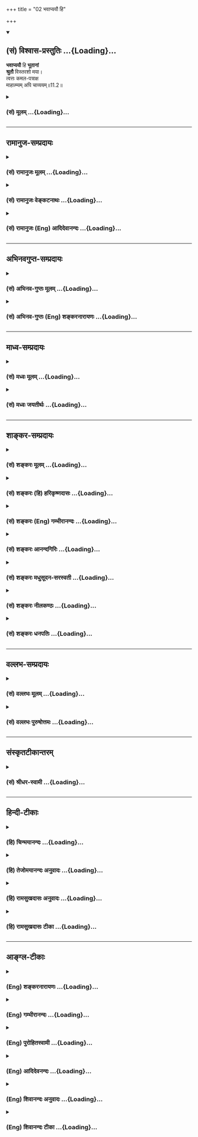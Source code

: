 +++
title = "02 भवाप्ययौ हि"

+++
<div class="js_include" newlevelforh1="2" title="(सं) विश्वास-प्रस्तुतिः" unfilled url="/mahAbhAratam/vyAsaH/shlokashaH/06-bhIShma-parva/03-bhagavad-gItA-parva/saMskRtam/vishvAsa-prastutiH/11_vishva-rUpa-darshana/02_bhavApyayau_hi.md">
<details open><summary><h2>(सं) विश्वास-प्रस्तुतिः ...{Loading}...</h2></summary>

**भवाप्ययौ** हि **भूतानां**  
**श्रुतौ** विस्तरशो मया।  
त्वत्तः कमल-पत्राक्ष  
माहात्म्यम् अपि चाव्ययम्॥11.2॥
</details>
</div>
<div class="js_include collapsed" newlevelforh1="3" title="(सं) मूलम्" unfilled url="/mahAbhAratam/vyAsaH/shlokashaH/06-bhIShma-parva/03-bhagavad-gItA-parva/saMskRtam/mUlam/11_vishva-rUpa-darshana/02_bhavApyayau_hi.md">
<details><summary><h3>(सं) मूलम् ...{Loading}...</h3></summary>

भवाप्ययौ हि भूतानां श्रुतौ विस्तरशो मया।  
त्वत्तः कमलपत्राक्ष माहात्म्यमपि चाव्ययम्।।11.2।।
</details>
</div>


_________________
## रामानुज-सम्प्रदायः
<div class="js_include collapsed" newlevelforh1="3" title="(सं) रामानुजः मूलम्" unfilled url="/mahAbhAratam/vyAsaH/shlokashaH/06-bhIShma-parva/03-bhagavad-gItA-parva/saMskRtam/rAmAnujaH/mUlam/11_vishva-rUpa-darshana/02_bhavApyayau_hi.md">
<details><summary><h3>(सं) रामानुजः मूलम् ...{Loading}...</h3></summary>

।।11.2।। तथा सप्तमप्रभृति दशमपर्यन्तं त्वद्व्यतिरिक्तानां सर्वेषां
**भूतानां** त्वत्तः परमात्मानो भवाप्ययौ उत्पत्तिप्रलयौ **विस्तरशः मया
श्रुतौ।** हे **कमलपत्राक्ष** तव **अव्ययं** नित्यं
सर्वचेतनाचेतनवस्तुशेषित्वं ज्ञानबलादिकल्याणगुणगणैः तव एव परतरत्वं
सर्वाधारत्वं चिन्तितनिमिषितादिसर्वप्रवृत्तिषु तव एव प्रवर्तयितृत्वम्;
इत्यादि अपरिमितं **माहात्म्यं** च श्रुतम् **हि** शब्दो
वक्ष्यमाणदिदृक्षाद्योतनार्थः।

</details>
</div>
<div class="js_include collapsed" newlevelforh1="3" title="(सं) रामानुजः वेङ्कटनाथः" unfilled url="/mahAbhAratam/vyAsaH/shlokashaH/06-bhIShma-parva/03-bhagavad-gItA-parva/saMskRtam/rAmAnujaH/venkaTanAthaH/11_vishva-rUpa-darshana/02_bhavApyayau_hi.md">
<details><summary><h3>(सं) रामानुजः वेङ्कटनाथः ...{Loading}...</h3></summary>

  
  
।।11.2।। भवाप्ययौ हि इत्यादेः प्रकृतहेत्वर्थत्वव्युदासेन
पृथगर्थत्वव्यञ्जनायाह -- तथाचेति। सप्तमप्रभृति दशमपर्यन्तं इति। भाष्यकारः
स्वानुसंहिताध्यायोक्त्या तत्रत्यवचनमुपलक्षयति। बहुवचनासङ्कोचसूचितम्अहं
कृत्स्नस्य \[7।6\] इत्यादिनोक्तमाह -- त्वद्व्यतिरिक्तानामिति।
निवृत्तमानुषत्वभ्रमस्यार्जुनस्य वचनत्वात्त्वत्तः इत्यनेन
भवाप्ययौपयिकरूपत्वं विवक्षितमित्यभिप्रायेणपरमात्मन इत्युक्तम्।
अप्ययशब्दस्य पञ्चम्यनन्वयाद्भवाप्ययशब्देन संसारमोक्षादिप्रतीतिः स्यादिति
तद्व्युदासायोक्तं -- उत्पत्तिप्रलयाविति। निमित्तोपादानसाधारणहेतुमात्रे
पञ्चमीत्यप्ययान्वयः। त्वत्तः श्रुतौ इत्यन्वयस्तु मन्दप्रयोजन इति भावः।
विस्तरशः विस्तरेणेत्यर्थः। कमलपत्राक्ष
इत्यनेनान्तरादित्यविद्यादिप्रतिपादितपुण्डरीकाक्षत्वविशिष्टाप्राकृतविग्रहवत्त्वमस्मिन्नवतारेऽपि
स्पष्टमुपलभ्यत इति सूचितम्। पुण्डरीकाक्षस्यैव हि
सर्वलोककामेशत्वादिकमव्ययं माहात्म्यं तत्र श्रूयते। माहात्म्यमित्यत्रतव
इति विपरिणतानुषङ्गः। अव्ययशब्देन कालतो विषयतः सङ्ख्यातः
प्रकर्षतश्चानवधिकत्वं
प्राक्सिद्धमिहाभिप्रेतमित्यभिप्रायेणोक्तंनित्यमित्यादि
अपरिमितमित्यन्तम्। भूमिरापः \[7।4\]मत्तः परतरं नान्यत् \[7।7\]मयि सर्वं
\[7।7\]बुद्धिर्ज्ञानम् \[10।4\] इत्यादिभिरिदं शेषित्वादिकं
प्राक्प्रपञ्चितम्। हिशब्दो वक्ष्यमाणदिदृक्षाद्योतनार्थ इति।
हेतुत्वप्रसिद्ध्याद्यानुगुण्याभावात्प्रकृतानुगुणोऽयमर्थ इति भावः।  
  

</details>
</div>
<div class="js_include collapsed" newlevelforh1="3" title="(सं) रामानुजः (Eng) आदिदेवानन्दः" unfilled url="/mahAbhAratam/vyAsaH/shlokashaH/06-bhIShma-parva/03-bhagavad-gItA-parva/saMskRtam/rAmAnujaH/english/AdidevAnandaH/11_vishva-rUpa-darshana/02_bhavApyayau_hi.md">
<details><summary><h3>(सं) रामानुजः (Eng) आदिदेवानन्दः ...{Loading}...</h3></summary>

11.2 Likewise, beginning from the seventh, and ending with the tenth discourse, the origination and dissolution of all beings other than You,
as issuing from You, the Supreme Self, have been heard at length by me.
Your unlimited greatness, immutable and eternal, Your principalship
(Sesitva) over all sentient and non-sentient things, Your supreme greatness consisting of the host of auspicious attributes like knowledge, strength etc., Your being the supporter of all things and actuator of all activities like thinking, blinking etc., have also been heard. Here the term, 'hi' (verily) expresses the desire to have the vision which is going to be revealed.

</details>
</div>


_________________
## अभिनवगुप्त-सम्प्रदायः
<div class="js_include collapsed" newlevelforh1="3" title="(सं) अभिनव-गुप्तः मूलम्" unfilled url="/mahAbhAratam/vyAsaH/shlokashaH/06-bhIShma-parva/03-bhagavad-gItA-parva/saMskRtam/abhinava-guptaH/mUlam/11_vishva-rUpa-darshana/02_bhavApyayau_hi.md">
<details><summary><h3>(सं) अभिनव-गुप्तः मूलम् ...{Loading}...</h3></summary>

।।11.2।। No commentary.  
  

</details>
</div>
<div class="js_include collapsed" newlevelforh1="3" title="(सं) अभिनव-गुप्तः (Eng) शङ्करनारायणः" unfilled url="/mahAbhAratam/vyAsaH/shlokashaH/06-bhIShma-parva/03-bhagavad-gItA-parva/saMskRtam/abhinava-guptaH/english/shankaranArAyaNaH/11_vishva-rUpa-darshana/02_bhavApyayau_hi.md">
<details><summary><h3>(सं) अभिनव-गुप्तः (Eng) शङ्करनारायणः ...{Loading}...</h3></summary>

11.2 Sri Abhinavagupta did not comment upon this sloka.

</details>
</div>


_________________
## माध्व-सम्प्रदायः
<div class="js_include collapsed" newlevelforh1="3" title="(सं) मध्वः मूलम्" unfilled url="/mahAbhAratam/vyAsaH/shlokashaH/06-bhIShma-parva/03-bhagavad-gItA-parva/saMskRtam/madhvaH/mUlam/11_vishva-rUpa-darshana/02_bhavApyayau_hi.md">
<details><summary><h3>(सं) मध्वः मूलम् ...{Loading}...</h3></summary>

।।11.2।। Sri Madhvacharya did not comment on this sloka.,

</details>
</div>
<div class="js_include collapsed" newlevelforh1="3" title="(सं) मध्वः जयतीर्थः" unfilled url="/mahAbhAratam/vyAsaH/shlokashaH/06-bhIShma-parva/03-bhagavad-gItA-parva/saMskRtam/madhvaH/jayatIrthaH/11_vishva-rUpa-darshana/02_bhavApyayau_hi.md">
<details><summary><h3>(सं) मध्वः जयतीर्थः ...{Loading}...</h3></summary>

।।11.2।। Sri Jayatirtha did not comment on this sloka.  
  

</details>
</div>


_________________
## शाङ्कर-सम्प्रदायः
<div class="js_include collapsed" newlevelforh1="3" title="(सं) शङ्करः मूलम्" unfilled url="/mahAbhAratam/vyAsaH/shlokashaH/06-bhIShma-parva/03-bhagavad-gItA-parva/saMskRtam/shankaraH/mUlam/11_vishva-rUpa-darshana/02_bhavApyayau_hi.md">
<details><summary><h3>(सं) शङ्करः मूलम् ...{Loading}...</h3></summary>

।।11.2।। --,**भवः** उत्पत्तिः **अप्ययः** प्रलयः तौ भवाप्ययौ हि **भूतानां
श्रुतौ विस्तरशः मया;** न संक्षेपतः; **त्वत्तः** त्वत्सकाशात्;
**कमलपत्राक्ष** कमलस्य पत्रं कमलपत्रं तद्वत् अक्षिणी यस्य तव स त्वं
कमलपत्राक्षः हे कमलपत्राक्ष; महात्मनः भावः माहात्म्यमपि च **अव्ययम्**
अक्षयम् श्रुतम् इति अनुवर्तते।।

</details>
</div>
<div class="js_include collapsed" newlevelforh1="3" title="(सं) शङ्करः (हि) हरिकृष्णदासः" unfilled url="/mahAbhAratam/vyAsaH/shlokashaH/06-bhIShma-parva/03-bhagavad-gItA-parva/saMskRtam/shankaraH/hindI/harikRShNadAsaH/11_vishva-rUpa-darshana/02_bhavApyayau_hi.md">
<details><summary><h3>(सं) शङ्करः (हि) हरिकृष्णदासः ...{Loading}...</h3></summary>

।।11.2।। तथा --, मैंने आपसे प्राणियोंके भव -- उत्पत्ति और अप्यय -- प्रलय;
ये दोनों संक्षेपसे नहीं; विस्तारपूर्वक सुने हैं और हे कमलपत्राक्ष
अर्थात् कमलपत्रके सदृश नेत्रोंवाले कृष्ण आपका अविनाशी -- अक्षय माहात्म्य
भी मैं सुन चुका हूँ। श्रुतम् यह क्रियापद पूर्ववाक्यसे लिया गया है।

</details>
</div>
<div class="js_include collapsed" newlevelforh1="3" title="(सं) शङ्करः (Eng) गम्भीरानन्दः" unfilled url="/mahAbhAratam/vyAsaH/shlokashaH/06-bhIShma-parva/03-bhagavad-gItA-parva/saMskRtam/shankaraH/english/gambhIrAnandaH/11_vishva-rUpa-darshana/02_bhavApyayau_hi.md">
<details><summary><h3>(सं) शङ्करः (Eng) गम्भीरानन्दः ...{Loading}...</h3></summary>

11.2 Kamala-partraksa, O You with eyes like lotus leaves; bhava-apyayau,
the origin and dissolution- these two; bhutanam, of beings; srutau, have
been heard; maya, by me; vistarasah, in detail-not in brief; tvattah,
from You. Ca, and; (Your) avyayam, undecaying; mahatmyam, glory,
too;-has been heard-(these last words) remain understood.

</details>
</div>
<div class="js_include collapsed" newlevelforh1="3" title="(सं) शङ्करः आनन्दगिरिः" unfilled url="/mahAbhAratam/vyAsaH/shlokashaH/06-bhIShma-parva/03-bhagavad-gItA-parva/saMskRtam/shankaraH/AnandagiriH/11_vishva-rUpa-darshana/02_bhavApyayau_hi.md">
<details><summary><h3>(सं) शङ्करः आनन्दगिरिः ...{Loading}...</h3></summary>

।।11.2।। सप्तमादारभ्य तत्पदार्थनिर्णयार्थमपि भगवदुक्तं वचो मया
श्रुतमित्याह -- **किञ्चेति।** त्वत्तो भूतानामुत्पत्तिप्रलयौ त्वत्तः
श्रुतावित्याभ्यां संबध्यते; महात्मनस्तव भावो माहात्म्यं पारमार्थिकं
सोपाधिकं वा सर्वात्मत्वादिरूपं श्रुतमिति परिणम्यानुवृत्तिं
द्योतयितुमपिचेत्युक्तम्।

</details>
</div>
<div class="js_include collapsed" newlevelforh1="3" title="(सं) शङ्करः मधुसूदन-सरस्वती" unfilled url="/mahAbhAratam/vyAsaH/shlokashaH/06-bhIShma-parva/03-bhagavad-gItA-parva/saMskRtam/shankaraH/madhusUdana-sarasvatI/11_vishva-rUpa-darshana/02_bhavApyayau_hi.md">
<details><summary><h3>(सं) शङ्करः मधुसूदन-सरस्वती ...{Loading}...</h3></summary>

।।11.2।। तथा सप्तमादारभ्य दशमपर्यन्तं तत्पदार्थनिर्णयप्रधानमपि भगवतो वचनं
मया श्रुतमित्याह -- भूतानां भवाप्ययावुत्पत्तिप्रलयौ त्वत्त एव भवन्तौ
त्वत्त एव विस्तरशो मया श्रुतौ नतु संक्षेपेणासकृदित्यर्थः। कमलस्य पत्रे
इव दीर्घे रक्तान्ते परममनोरमे अक्षिणी यस्य तव स त्वं हे कमलपत्राक्ष।
अतिसौन्दर्यातिशयोल्लेखोयं प्रेमातिशयात्। न केवलं भवाप्ययौ त्वत्तः
श्रुतौ। महात्मनस्तव भावो माहात्म्यमनतिशयैश्वर्यं
विश्वसृष्ट्यादिकर्तृत्वेऽप्यविकारित्वं शुभाशुभकर्मकारयितृत्वेऽप्यवैषम्यं
बन्धमोक्षादिविचित्रफलदातृत्वेऽप्यसङ्गौदासीन्यमन्यदपि सर्वात्मत्वादि
सोपाधिकं निरुपाधिकमपि चाव्ययमक्षयं मया श्रुतमिति परिणतमनुवर्तते चकारात्।

</details>
</div>
<div class="js_include collapsed" newlevelforh1="3" title="(सं) शङ्करः नीलकण्ठः" unfilled url="/mahAbhAratam/vyAsaH/shlokashaH/06-bhIShma-parva/03-bhagavad-gItA-parva/saMskRtam/shankaraH/nIlakaNThaH/11_vishva-rUpa-darshana/02_bhavApyayau_hi.md">
<details><summary><h3>(सं) शङ्करः नीलकण्ठः ...{Loading}...</h3></summary>

।।11.2।।**भवेति।** तथा सप्तमाध्यायमारभ्य दशमपर्यन्तं त्वया भूतानां
भवाप्ययावप्युक्तौअहं सर्वस्य प्रभवो मत्तः सर्वं प्रवर्तते इति तावपि मया
विस्तरशरस्त्वत्तः श्रुतौ। हे कमलपत्राक्ष; अव्ययं माहात्म्यमपिन च मां
तानि कर्माणि लिम्पन्ति इति विषमसृष्टिकर्तुरपि वैषम्यनैर्घृण्यदोषो नास्ति
जगत्कर्तुरपि विकारगन्धो नास्ति इत्येवमादिरूपतत्पदार्थशुद्धिप्रधानं
श्रुतमित्यनुषङ्गः।

</details>
</div>
<div class="js_include collapsed" newlevelforh1="3" title="(सं) शङ्करः धनपतिः" unfilled url="/mahAbhAratam/vyAsaH/shlokashaH/06-bhIShma-parva/03-bhagavad-gItA-parva/saMskRtam/shankaraH/dhanapatiH/11_vishva-rUpa-darshana/02_bhavApyayau_hi.md">
<details><summary><h3>(सं) शङ्करः धनपतिः ...{Loading}...</h3></summary>

।।11.2।। किंचायं वासुदेवो मम मातुलेय इति त्वयि
मनुष्यत्वप्रतीत्युत्पादकल्येश्वरस्वरुपावरकस्य मोहस्य निवर्तकमपि वचो मया
श्रुतमित्याशयवानाह। भवाप्ययौ उत्पत्तिप्रलयौ भूतानां त्वत्तो भवति इति
त्वत्तो मया श्रुतौ। अहं सर्वस्य प्रभवो मत्तः सर्वं प्रवर्तते इत्यादिना
तदपि न संक्षेपतोऽपि त्वसकृदित्याह -- विस्तरश इति। कमलपत्रे इव विशाले
रक्तान्ते अक्षिणी यस्य सः कमपपत्राक्ष
इत्यङ्गीकृतकमलपत्राक्षरुपात्त्वत्तएव भूतानां पालनमिति द्योतनाय तथा
संबोधयनम्। महात्मो भावो माहात्म्यमपि त्वदीयमव्ययमपक्षयरहितमैश्वर्यं मया
श्रुतमिति विपरिणोमेनानुषज्जाते।

</details>
</div>


_________________
## वल्लभ-सम्प्रदायः
<div class="js_include collapsed" newlevelforh1="3" title="(सं) वल्लभः मूलम्" unfilled url="/mahAbhAratam/vyAsaH/shlokashaH/06-bhIShma-parva/03-bhagavad-gItA-parva/saMskRtam/vallabhaH/mUlam/11_vishva-rUpa-darshana/02_bhavApyayau_hi.md">
<details><summary><h3>(सं) वल्लभः मूलम् ...{Loading}...</h3></summary>

।।11.2।। भवाप्ययाविति। जगत्कारणत्वं तव मया श्रुतं; माहात्म्यमपि च सर्वं
तदिदं विभूतिरूपं तव मयेति।

</details>
</div>
<div class="js_include collapsed" newlevelforh1="3" title="(सं) वल्लभः पुरुषोत्तमः" unfilled url="/mahAbhAratam/vyAsaH/shlokashaH/06-bhIShma-parva/03-bhagavad-gItA-parva/saMskRtam/vallabhaH/puruShottamaH/11_vishva-rUpa-darshana/02_bhavApyayau_hi.md">
<details><summary><h3>(सं) वल्लभः पुरुषोत्तमः ...{Loading}...</h3></summary>

  
  
।।11.2।। किञ्च -- भवाप्ययाविति। भूतानां भवाप्ययौ उत्पत्तिनाशौअहमादिश्च
\[10।20\] इत्यादिना हे कमलपत्राक्ष दृष्ट्यैव तापनाशक त्वत्तो मया
विस्तरशः श्रुतौ। अव्ययं स्थितिरूपं पालनरूपं माहात्म्यं महत्त्वं
नाशानन्तरपालनरूपं चापि श्रुतं;तेन मोहो नष्टः इति पूर्वेणैवान्वयः।  
  

</details>
</div>


_________________
## संस्कृतटीकान्तरम्
<div class="js_include collapsed" newlevelforh1="3" title="(सं) श्रीधर-स्वामी" unfilled url="/mahAbhAratam/vyAsaH/shlokashaH/06-bhIShma-parva/03-bhagavad-gItA-parva/saMskRtam/shrIdhara-svAmI/11_vishva-rUpa-darshana/02_bhavApyayau_hi.md">
<details><summary><h3>(सं) श्रीधर-स्वामी ...{Loading}...</h3></summary>

।।11.2।। किंच **-- भवाप्ययाविति।** भूतानां भवाप्ययौ सृष्टिप्रलयौ त्वत्तः
सकाशादेव भवत इति श्रुतौ मयाअहं कृत्स्नस्य जगतः प्रभवः प्रलयस्तथा इत्यादौ
विस्तरशः पुनः पुनः। कमलपत्रे इव सुप्रसन्ने विशाले अक्षिणी यस्य सः हे
कमलपत्राक्ष; माहात्म्यमपि चाव्ययमक्षयं श्रुतम्।
विश्वसृष्ट्यादिकर्तृत्वेऽपि शुभाशुभकर्मकारयितृत्वेऽपि
बन्धमोक्षादिविचित्रफलदातृत्वेऽप्यविकारावैषम्यासङ्गौदासीन्यादिलक्षणमपरिमितं
महत्त्वं श्रुतम्अव्यक्तं व्यक्तिमापन्नं मन्यन्ते;मया ततमिदं सर्वं;न च
मां तानि कर्माणि निबध्नन्ति;समोऽहं सर्वभूतेषु इत्यादिना।
अतस्त्वत्परतन्त्रत्वादपि जीवानामहं कर्तेत्यादिर्मदीयो मोहो विगत इति
भावः।

</details>
</div>


_________________
## हिन्दी-टीकाः
<div class="js_include collapsed" newlevelforh1="3" title="(हि) चिन्मयानन्दः" unfilled url="/mahAbhAratam/vyAsaH/shlokashaH/06-bhIShma-parva/03-bhagavad-gItA-parva/hindI/chinmayAnandaH/11_vishva-rUpa-darshana/02_bhavApyayau_hi.md">
<details><summary><h3>(हि) चिन्मयानन्दः ...{Loading}...</h3></summary>

।।11.2।। गुरु और शिष्य के संवाद में; यह स्वाभाविक है कि किसी कठिन विषय
की समाप्ति पर शिष्य के मन में कुछ शंका या प्रश्न उठें। उस शंका की
निवृत्ति के लिए वह गुरु के पास जा सकता है; परन्तु प्रश्न करने के पूर्व
उसे यह सिद्ध करना होगा कि वह विवेचित विषय को स्पष्टत समझ चुका है।
तत्पश्चात्; उसे अपनी नवीन शंका का समाधान कराने का अधिकार प्राप्त हो जाता
है। इस पारम्परिक पद्धति का अनुसरण करते हुए अर्जुन भगवान् श्रीकृष्ण को यह
बताने का प्रयत्न करता है कि वह पूर्व अध्याय का विषय समझ चुका है। उसने
श्रवण के द्वारा भूतों की उत्पत्ति और प्रलय तथा भगवान् की असंख्य
विभूतियों को समझ लिया है। फिर भी; एक संदेह रह ही जाता है; जिसका निवारण
तभी होगा जब प्रात्यक्षिक दर्शन से उसकी बुद्धि को तत्त्व का निश्चयात्मक
ज्ञान हो जायेगा। यह श्लोक विश्वरूप दर्शन की इच्छा को प्रगट करने की पूर्व
तैयारी है। जब शिष्य अपनी योग्यता सिद्ध करने के पश्चात् कोई युक्तिसंगत
प्रश्न पूछता है अथवा किसी संभावित विघ्न की निवृत्ति का उपाय जानना चाहता
है;तो गुरु को उसकी सभी सम्भव सहायता करनी चाहिये। हम देखेंगे कि योगेश्वर
श्रीकृष्ण यहाँ अपनी वरिष्ठता को भी त्याग कर केवल असीम अनुकम्पावशात्
अर्जुन को अपना विराट् रूप दर्शाते हैं; केवल इसलिए कि उनके शिष्य ने उसे
देखने का आग्रह किया था। अर्जुन अपनी इच्छा को अगले श्लोक में व्यक्त करता
है।

</details>
</div>
<div class="js_include collapsed" newlevelforh1="3" title="(हि) तेजोमयानन्दः अनुवादः" unfilled url="/mahAbhAratam/vyAsaH/shlokashaH/06-bhIShma-parva/03-bhagavad-gItA-parva/hindI/tejomayAnandaH/anuvAdaH/11_vishva-rUpa-darshana/02_bhavApyayau_hi.md">
<details><summary><h3>(हि) तेजोमयानन्दः अनुवादः ...{Loading}...</h3></summary>

।।11.2।। हे कमलनयन ! मैंने भूतों की उत्पत्ति और प्रलय आपसे विस्तारपूर्वक
सुने हैं तथा आपका अव्यय माहात्म्य (प्रभाव) भी सुना है।।

</details>
</div>
<div class="js_include collapsed" newlevelforh1="3" title="(हि) रामसुखदासः अनुवादः" unfilled url="/mahAbhAratam/vyAsaH/shlokashaH/06-bhIShma-parva/03-bhagavad-gItA-parva/hindI/rAmasukhadAsaH/anuvAdaH/11_vishva-rUpa-darshana/02_bhavApyayau_hi.md">
<details><summary><h3>(हि) रामसुखदासः अनुवादः ...{Loading}...</h3></summary>

।।11.2।। हे कमलनयन ! सम्पूर्ण प्राणियोंकी उत्पत्ति और प्रलय मैंने
विस्तारपूर्वक आपसे ही सुना है और आपका अविनाशी माहात्म्य भी सुना है।

</details>
</div>
<div class="js_include collapsed" newlevelforh1="3" title="(हि) रामसुखदासः टीका" unfilled url="/mahAbhAratam/vyAsaH/shlokashaH/06-bhIShma-parva/03-bhagavad-gItA-parva/hindI/rAmasukhadAsaH/TIkA/11_vishva-rUpa-darshana/02_bhavApyayau_hi.md">
<details><summary><h3>(हि) रामसुखदासः टीका ...{Loading}...</h3></summary>

।।11.2।।***व्याख्या --*भवाप्ययौ हि भूतानां त्वत्तः श्रुतौ विस्तरशो मया
--** भगवान्ने पहले कहा था-- मैं सम्पूर्ण जगत्का प्रभव और प्रलय हूँ, मेरे
सिवाय अन्य कोई कारण नहीं है (7। 6 7); सात्त्विक, राजस और तामस भाव मेरेसे
ही होते हैं (7। 12); प्राणियोंके अलग-अलग अनेक तरहके भाव मेरेसे ही होते
हैं (10। 4 5); सम्पूर्ण प्राणी मेरेसे ही होते हैं और मेरेसे ही सब चेष्टा
करते हैं (10। 8); प्राणियोंके आदि, मध्य तथा अन्तमें मैं ही हूँ (10। 20);
और सम्पूर्ण सृष्टियोंके आदि, मध्य तथा अन्तमें मैं ही हूँ (10। 32)। इसीको
लेकर अर्जुन यहाँ कहते हैं कि मैंने आपसे प्राणियोंकी उत्पत्ति और प्रलयका
वर्णन विस्तारसे सुना है। इसका तात्पर्य प्राणियोंकी उत्पत्ति और विनाश
सुननेसे नहीं है, प्रत्युत इसका तात्पर्य यह सुननेसे है कि सभी प्राणी आपसे
ही उत्पन्न होते हैं, आपमें ही रहते हैं और आपमें ही लीन हो जाते हैं
अर्थात् सब कुछ आप ही हैं।

</details>
</div>


_________________
## आङ्ग्ल-टीकाः
<div class="js_include collapsed" newlevelforh1="3" title="(Eng) शङ्करनारायणः" unfilled url="/mahAbhAratam/vyAsaH/shlokashaH/06-bhIShma-parva/03-bhagavad-gItA-parva/english/shankaranArAyaNaH/11_vishva-rUpa-darshana/02_bhavApyayau_hi.md">
<details><summary><h3>(Eng) शङ्करनारायणः ...{Loading}...</h3></summary>

11.2. The origin and the dissolution of beings have been listened to in detail by me from You, O Lotus-eyed One, and also to \[Your\]
inexhaustible greatness.

</details>
</div>
<div class="js_include collapsed" newlevelforh1="3" title="(Eng) गम्भीरानन्दः" unfilled url="/mahAbhAratam/vyAsaH/shlokashaH/06-bhIShma-parva/03-bhagavad-gItA-parva/english/gambhIrAnandaH/11_vishva-rUpa-darshana/02_bhavApyayau_hi.md">
<details><summary><h3>(Eng) गम्भीरानन्दः ...{Loading}...</h3></summary>

11.2 O you with eyes like lotus leaves, the origin and dissolution of beings have been heard by me in detail from You. \['From You have been heard the origin and dissolution of beings in You.'\] And (Your)
undecaying glory, too, (has been heard).

</details>
</div>
<div class="js_include collapsed" newlevelforh1="3" title="(Eng) पुरोहितस्वामी" unfilled url="/mahAbhAratam/vyAsaH/shlokashaH/06-bhIShma-parva/03-bhagavad-gItA-parva/english/purohitasvAmI/11_vishva-rUpa-darshana/02_bhavApyayau_hi.md">
<details><summary><h3>(Eng) पुरोहितस्वामी ...{Loading}...</h3></summary>

11.2 O Lord, whose eyes are like the lotus petal! Thou hast described in detail the origin and the dissolution of being, and Thine own Eternal Majesty.

</details>
</div>
<div class="js_include collapsed" newlevelforh1="3" title="(Eng) आदिदेवनन्दः" unfilled url="/mahAbhAratam/vyAsaH/shlokashaH/06-bhIShma-parva/03-bhagavad-gItA-parva/english/AdidevanandaH/11_vishva-rUpa-darshana/02_bhavApyayau_hi.md">
<details><summary><h3>(Eng) आदिदेवनन्दः ...{Loading}...</h3></summary>

11.2 The origination and dissolution of all beings, O Krsna, (as issuing from You) have been heard verily by me at length as also Your immutable greatness.

</details>
</div>
<div class="js_include collapsed" newlevelforh1="3" title="(Eng) शिवानन्दः अनुवादः" unfilled url="/mahAbhAratam/vyAsaH/shlokashaH/06-bhIShma-parva/03-bhagavad-gItA-parva/english/shivAnandaH/anuvAdaH/11_vishva-rUpa-darshana/02_bhavApyayau_hi.md">
<details><summary><h3>(Eng) शिवानन्दः अनुवादः ...{Loading}...</h3></summary>

11.2 The origin and the destruction of beings verily have been heard by me in detail from Thee, O lotus-eyed Lord, and also Thy inexhaustible greatness.

</details>
</div>
<div class="js_include collapsed" newlevelforh1="3" title="(Eng) शिवानन्दः टीका" unfilled url="/mahAbhAratam/vyAsaH/shlokashaH/06-bhIShma-parva/03-bhagavad-gItA-parva/english/shivAnandaH/TIkA/11_vishva-rUpa-darshana/02_bhavApyayau_hi.md">
<details><summary><h3>(Eng) शिवानन्दः टीका ...{Loading}...</h3></summary>

11.2 भवाप्ययौ the origin and the dissolution; हि indeed; भूतानाम् of beings; श्रुतौ hav been heard; विस्तरशः in detail; मया by me; त्वत्तः
from Thee; कमलपत्राक्ष O lotuseyed; माहात्म्यम् greatness; अपि also; च
and; अव्ययम् inexhaustible.Commentary Kamalapatraksha Lotuseyed or having eyes like lotuspetals. Kamalapatra also means knowledge of the Self. He who can be obtained by knowledge of the Self is Kamalapatraksha.

</details>
</div>
